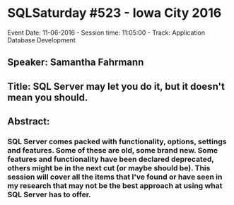 # SQLSaturday #523 - Iowa City 2016
Event Date: 11-06-2016 - Session time: 11:05:00 - Track: Application  Database Development
## Speaker: Samantha Fahrmann
## Title: SQL Server may let you do it, but it doesn't mean you should.
## Abstract:
### SQL Server comes packed with functionality, options, settings and features. Some of these are old, some brand new. Some features and functionality have been declared deprecated, others might be in the next cut (or maybe should be). This session will cover all the items that I've found or have seen in my research that may not be the best approach at using what SQL Server has to offer. 
